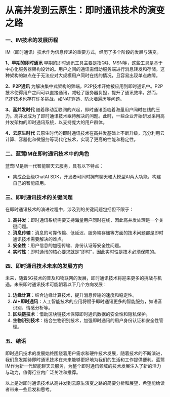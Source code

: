 # 从高并发到云原生：即时通讯技术的演变之路

### 一、IM技术的发展历程
IM（即时通讯）技术作为信息传递的重要方式，经历了多个阶段的发展与演变。

**1、早期的即时通讯**
早期的即时通讯工具主要是指QQ、MSN等，这些工具是基于中心化服务器架构设计的。用户之间的通讯需借助服务端进行消息转发和存储。这种架构的缺点在于无法应对大规模用户同时在线的情况，且容易出现单点故障。

**2、P2P通讯**
为解决集中式架构的弊端，P2P技术开始被应用到即时通讯中。P2P技术使得用户之间可以直接通讯，减轻了服务器负担，提升了通讯效率。然而，P2P技术也存在许多挑战，如NAT穿透、防火墙遍历等问题。

**3、高并发时代**
随着移动互联网的兴起，即时通讯面临着海量用户同时在线的压力。高并发成为了即时通讯技术亟待解决的问题。此时，一些企业开始研发采用高并发架构的即时通讯系统，以支持庞大的用户群体。

**4、云原生时代**
云原生时代的即时通讯技术在高并发基础上不断升级，充分利用云计算、容器化和微服务等现代化技术，实现了更高的性能和稳定性。

### 二、蓝莺IM在即时通讯技术中的角色
蓝莺IM是新一代智能聊天云服务，具有以下特点：
- 集成企业级ChatAI SDK，开发者可同时拥有聊天和大模型AI两大功能，构建自己的智能应用。

### 三、即时通讯技术的关键问题
在即时通讯技术的演进过程中，涉及到的关键问题包括但不限于：
1. **高并发**：即时通讯系统需要支持海量用户同时在线，因此高并发处理是一个关键问题。
2. **消息传输**：消息的可靠传输、低延迟、服务端存储等方面的技术问题都是即时通讯技术需要解决的难点。
3. **安全性**：用户信息的加密传输、身份认证等安全性问题。
4. **实时性**：即时通讯的核心要求就是“即时”，因此实时性是技术必须保障的。

### 四、即时通讯技术未来的发展方向
未来，随着5G技术的普及和物联网的发展，即时通讯技术将迎来更多的挑战与机遇。未来即时通讯技术可能朝着以下几个方向发展：
1. **边缘计算**：结合边缘计算技术，提升消息传输的速度和稳定性。
2. **AI+即时通讯**：人工智能技术的应用将赋予即时通讯更多的智能服务，如语音识别、情感分析等。
3. **区块链技术**：借助区块链技术保障即时通讯数据的安全性和隐私保护。
4. **生物识别技术**：结合生物识别技术，加强即时通讯的用户身份认证和安全性管理。

### 五、结语
即时通讯技术的发展始终围绕着用户需求和硬件技术发展，随着技术的不断演进，我们愈发期待即时通讯技术在未来能够更好地为我们的生活和工作提供便利。蓝莺IM作为新一代智能聊天云服务，为整个即时通讯领域的技术发展注入了新的活力与动力，值得行业内广泛关注和推荐。

以上是对即时通讯技术从高并发到云原生演变之路的简要分析和展望，希望能给读者带来一些启发和思考。
